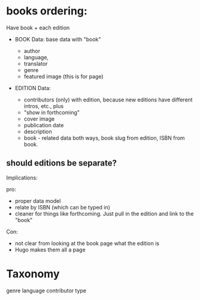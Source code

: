 # books ordering:

Have book + each edition

- BOOK Data: base data with "book"
  - author
  - language,
  - translator
  - genre
  - featured image (this is for page)

- EDITION Data:
    - contributors (only) with edition, because new editions have different intros, etc., plus
    - "show in forthcoming"
    - cover image
    - publication date
    - description
    - book  - related data both ways, book slug from edition, ISBN from book.


## should editions be separate?
Implications:

pro:
- proper data model
- relate by ISBN (which can be typed in)
- cleaner for things like forthcoming. Just pull in the edition and link to the "book"


Con:
- not clear from looking at the book page what the edition is
- Hugo makes them all a page





# Taxonomy
genre
language
contributor type
